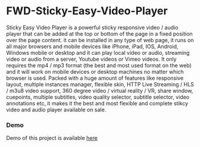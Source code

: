 # FWD-Sticky-Easy-Video-Player
Sticky Easy Video Player is a powerful sticky responsive video / audio player that can be added at the top or bottom of the page in a fixed position over the page content. it can be installed in any type of web page, it runs on all major browsers and mobile devices like iPhone, iPad, IOS, Android, Windows mobile or desktop and it can play local video or audio, streaming video or audio from a server, Youtube videos or Vimeo videos. It only requires the mp4 / mp3 format (the best and most used format on the web) and it will work on mobile devices or desktop machines no matter which browser is used. Packed with a huge amount of features like responsive layout, multiple instances manager, flexible skin, HTTP Live Streaming / HLS / m3u8 video support, 360 degree video / virtual reality / VR, share window, cuepoints, multiple subtitles, video quality selector, subtitle selector, video annotations etc, it makes it the best and most flexible and complete stikcy video and audio player available on sale.

### Demo 
Demo of this project is available [here](https://sharan-aithal.github.io/FWD-StickyEasyVideoPlayer/index.html)
